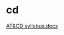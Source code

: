 # cd

[AT&CD syllabus.docx](https://github.com/user-attachments/files/21442763/AT.CD.syllabus.docx)
